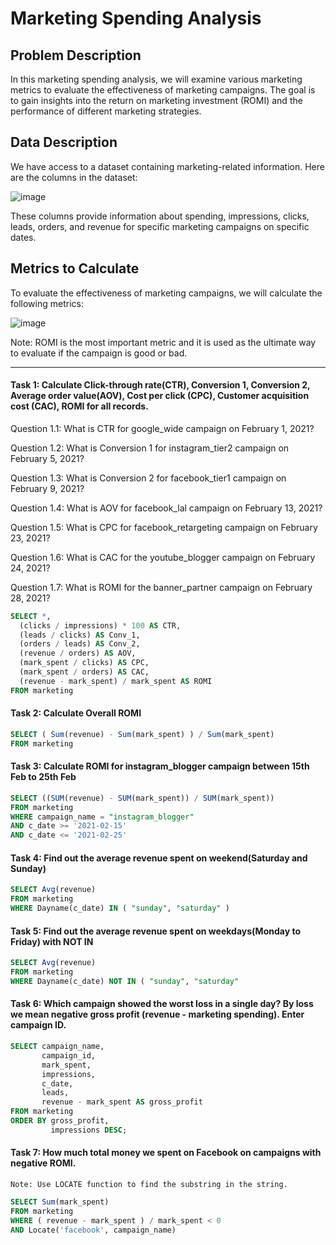 # Marketing Spending Analysis

## Problem Description

In this marketing spending analysis, we will examine various marketing metrics to evaluate the effectiveness of marketing campaigns. The goal is to gain insights into the return on marketing investment (ROMI) and the performance of different marketing strategies.

## Data Description

We have access to a dataset containing marketing-related information. Here are the columns in the dataset:

![image](https://github.com/Nasir151/SQL-Projects/assets/94509995/056bc016-1c98-4f6e-b61d-adf209fa9a41)

These columns provide information about spending, impressions, clicks, leads, orders, and revenue for specific marketing campaigns on specific dates.

## Metrics to Calculate

To evaluate the effectiveness of marketing campaigns, we will calculate the following metrics:

![image](https://github.com/Nasir151/SQL-Projects/assets/94509995/e6baf3d2-3055-4fdd-a427-eca6389c4b9a)

  Note: ROMI is the most important metric and it is used as the ultimate way to evaluate if the campaign is good or bad.
  
  -----------------------------------------------------------------------------------------------------------------------------------
#### Task 1: Calculate Click-through rate(CTR), Conversion 1, Conversion 2, Average order value(AOV), Cost per click (CPC), Customer acquisition cost (CAC), ROMI for all records.

Question 1.1: What is CTR for google_wide campaign on February 1, 2021?

Question 1.2: What is Conversion 1 for instagram_tier2 campaign on February 5, 2021?

Question 1.3: What is Conversion 2 for facebook_tier1 campaign on February 9, 2021?

Question 1.4: What is AOV for facebook_lal campaign on February 13, 2021?

Question 1.5: What is CPC for facebook_retargeting campaign on February 23, 2021?

Question 1.6: What is CAC for the youtube_blogger campaign on February 24, 2021?

Question 1.7: What is ROMI for the banner_partner campaign on February 28, 2021?

```sql
SELECT *,
  (clicks / impressions) * 100 AS CTR,
  (leads / clicks) AS Conv_1,
  (orders / leads) AS Conv_2,
  (revenue / orders) AS AOV,
  (mark_spent / clicks) AS CPC,
  (mark_spent / orders) AS CAC,
  (revenue - mark_spent) / mark_spent AS ROMI
FROM marketing
```

#### Task 2: Calculate Overall ROMI

```sql
SELECT ( Sum(revenue) - Sum(mark_spent) ) / Sum(mark_spent)
FROM marketing
```

#### Task 3: Calculate ROMI for instagram_blogger campaign between 15th Feb to 25th Feb

```sql
SELECT ((SUM(revenue) - SUM(mark_spent)) / SUM(mark_spent))
FROM marketing
WHERE campaign_name = "instagram_blogger"
AND c_date >= '2021-02-15'
AND c_date <= '2021-02-25'
```

#### Task 4: Find out the average revenue spent on weekend(Saturday and Sunday)

```sql
SELECT Avg(revenue)
FROM marketing
WHERE Dayname(c_date) IN ( "sunday", "saturday" )
```

#### Task 5: Find out the average revenue spent on weekdays(Monday to Friday) with NOT IN

```sql
SELECT Avg(revenue)
FROM marketing
WHERE Dayname(c_date) NOT IN ( "sunday", "saturday"
```

#### Task 6: Which campaign showed the worst loss in a single day? By loss we mean negative gross profit (revenue - marketing spending). Enter campaign ID.

```sql
SELECT campaign_name,
       campaign_id,
       mark_spent,
       impressions,
       c_date,
       leads,
       revenue - mark_spent AS gross_profit
FROM marketing
ORDER BY gross_profit,
         impressions DESC;
```

#### Task 7: How much total money we spent on Facebook on campaigns with negative ROMI.
    Note: Use LOCATE function to find the substring in the string.

```sql
SELECT Sum(mark_spent)
FROM marketing
WHERE ( revenue - mark_spent ) / mark_spent < 0
AND Locate('facebook', campaign_name)
```
